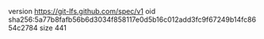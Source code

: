 version https://git-lfs.github.com/spec/v1
oid sha256:5a77b8fafb56b6d3034f858117e0d5b16c012add3fc9f67249b14fc8654c2784
size 441
